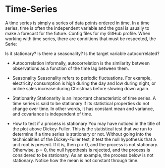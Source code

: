# Time-Series

A time series is simply a series of data points ordered in time. In a time series, time is often the independent variable and the goal is usually to make a forecast for the future.
Config files for my GitHub profile. When working with time series, there are conditions that must be respected, the Serie:

Is it stationary?
Is there a seasonality?
Is the target variable autocorrelated?

- Autocorrelation
Informally, autocorrelation is the similarity between observations as a function of the time lag between them.

- Seasonality
Seasonality refers to periodic fluctuations. For example, electricity consumption is high during the day and low during night, or online sales increase during Christmas before slowing down again.

- Stationarity
Stationarity is an important characteristic of time series. A time series is said to be stationary if its statistical properties do not change over time. In other words, it has constant mean and variance, and covariance is independent of time.

- How to test if a process is stationary
You may have noticed in the title of the plot above Dickey-Fuller. This is the statistical test that we run to determine if a time series is stationary or not.
Without going into the technicalities of the Dickey-Fuller test, it test the null hypothesis that a unit root is present.
If it is, then p > 0, and the process is not stationary.
Otherwise, p = 0, the null hypothesis is rejected, and the process is considered to be stationary.
As an example, the process below is not stationary. Notice how the mean is not constant through time.
